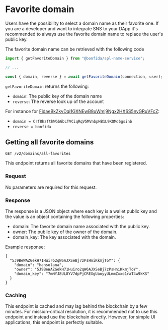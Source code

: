 # Favorite domain

Users have the possibility to select a domain name as their favorite one. If you are a developer and want to integrate SNS to your DApp it's recommended to always use the favorite domain name to replace the user's public key.

The favorite domain name can be retrieved with the following code

```js
import { getFavoriteDomain } from "@bonfida/spl-name-service";

// ...

const { domain, reverse } = await getFavoriteDomain(connection, user);
```

`getFavoriteDomain` returns the following:

- `domain`: The public key of the domain name
- `reverse`: The reverse look up of the account

For instance for [FidaeBkZkvDqi1GXNEwB8uWmj9Ngx2HXSS5nyGRuVFcZ](https://sns.id/profile/FidaeBkZkvDqi1GXNEwB8uWmj9Ngx2HXSS5nyGRuVFcZ):

- `domain = Crf8hzfthWGbGbLTVCiqRqV5MVnbpHB1L9KQMd6gsinb`
- `reverse = bonfida`

## Getting all favorite domains

```
GET /v2/domains/all-favorites
```

This endpoint returns all favorite domains that have been registered.

### Request

No parameters are required for this request.

### Response

The response is a JSON object where each key is a wallet public key and the value is an object containing the following properties:

- domain: The favorite domain name associated with the public key.
- owner: The public key of the owner of the domain.
- domain_key: The key associated with the domain.

Example response:

```
{
  "5J9BeWAZGekH71Huiro2qW6AJXSeBj7zPsHniKkmjToY": {
    "domain": "hansolana",
    "owner": "5J9BeWAZGekH71Huiro2qW6AJXSeBj7zPsHniKkmjToY",
    "domain_key": "7mNYJ8UL8YV7dpPjCREXgUaoyyULmmZxxo1raT4w9kKS"
  }
}
```

### Caching

This endpoint is cached and may lag behind the blockchain by a few minutes. For mission-critical resolution, it is recommended not to use this endpoint and instead use the blockchain directly. However, for simple UI applications, this endpoint is perfectly suitable.
